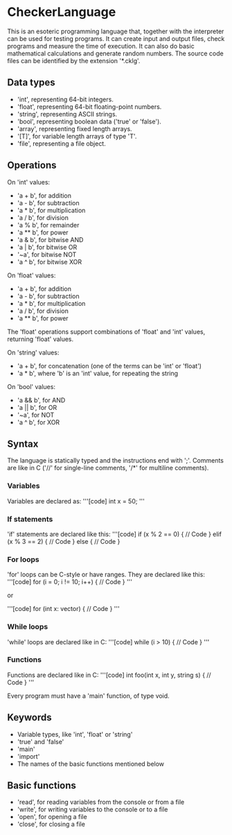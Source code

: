 # CheckerLanguage

This is an esoteric programming language that, together with the interpreter
can be used for testing programs.
It can create input and output files, check programs and measure the time of
execution. It can also do basic mathematical calculations and generate random
numbers. The source code files can be identified by the extension '*.cklg'.

## Data types

- 'int', representing 64-bit integers.
- 'float', representing 64-bit floating-point numbers.
- 'string', representing ASCII strings.
- 'bool', representing boolean data ('true' or 'false').
- 'array', representing fixed length arrays.
- '[T]', for variable length arrays of type 'T'.
- 'file', representing a file object.

## Operations

On 'int' values:

- 'a + b', for addition
- 'a - b', for subtraction
- 'a * b', for multiplication
- 'a / b', for division
- 'a % b', for remainder
- 'a ** b', for power
- 'a & b', for bitwise AND
- 'a | b', for bitwise OR
- '~a', for bitwise NOT
- 'a ^ b', for bitwise XOR

On 'float' values:

- 'a + b', for addition
- 'a - b', for subtraction
- 'a * b', for multiplication
- 'a / b', for division
- 'a ** b', for power

The 'float' operations support combinations of 'float' and 'int' values, returning
'float' values.

On 'string' values:

- 'a + b', for concatenation (one of the terms can be 'int' or 'float')
- 'a * b', where 'b' is an 'int' value, for repeating the string

On 'bool' values:

- 'a && b', for AND
- 'a || b', for OR
- '~a', for NOT
- 'a ^ b', for XOR

## Syntax

The language is statically typed and the instructions end with ';'.
Comments are like in C ('//' for single-line comments, '/*' for multiline comments).

### Variables

Variables are declared as:
'''[code]
int x = 50;
'''

### If statements

'if' statements are declared like this:
'''[code]
if (x % 2 == 0) {
    // Code
} elif (x % 3 == 2) {
    // Code
} else {
    // Code
}

### For loops

'for' loops can be C-style or have ranges. They are declared like this:
'''[code]
for (i = 0; i != 10; i++) {
    // Code
}
'''

or

'''[code]
for (int x: vector) {
    // Code
}
'''

### While loops

'while' loops are declared like in C:
'''[code]
while (i > 10) {
    // Code
}
'''

### Functions

Functions are declared like in C:
'''[code]
int foo(int x, int y, string s) {
    // Code
}
'''

Every program must have a 'main' function, of type void.

## Keywords

- Variable types, like 'int', 'float' or 'string'
- 'true' and 'false'
- 'main'
- 'import'
- The names of the basic functions mentioned below

## Basic functions

- 'read', for reading variables from the console or from a file
- 'write', for writing variables to the console or to a file
- 'open', for opening a file
- 'close', for closing a file
